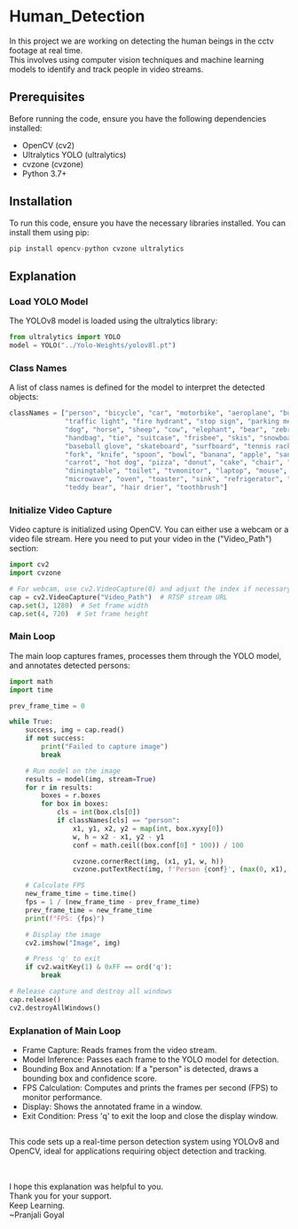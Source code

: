 # Human_Detection


In this project we are working on detecting the human beings in the cctv footage at real time.</br>
This involves using computer vision techniques and machine learning models to identify and track people in video streams.


## Prerequisites
Before running the code, ensure you have the following dependencies installed:

- OpenCV (cv2)
- Ultralytics YOLO (ultralytics)
- cvzone (cvzone)
- Python 3.7+


## Installation
To run this code, ensure you have the necessary libraries installed. You can install them using pip:

```python
pip install opencv-python cvzone ultralytics
```


## Explanation

### Load YOLO Model
The YOLOv8 model is loaded using the ultralytics library:

```python
from ultralytics import YOLO
model = YOLO("../Yolo-Weights/yolov8l.pt")
```

### Class Names
A list of class names is defined for the model to interpret the detected objects:

```python
classNames = ["person", "bicycle", "car", "motorbike", "aeroplane", "bus", "train", "truck", "boat",
              "traffic light", "fire hydrant", "stop sign", "parking meter", "bench", "bird", "cat",
              "dog", "horse", "sheep", "cow", "elephant", "bear", "zebra", "giraffe", "backpack", "umbrella",
              "handbag", "tie", "suitcase", "frisbee", "skis", "snowboard", "sports ball", "kite", "baseball bat",
              "baseball glove", "skateboard", "surfboard", "tennis racket", "bottle", "wine glass", "cup",
              "fork", "knife", "spoon", "bowl", "banana", "apple", "sandwich", "orange", "broccoli",
              "carrot", "hot dog", "pizza", "donut", "cake", "chair", "sofa", "pottedplant", "bed",
              "diningtable", "toilet", "tvmonitor", "laptop", "mouse", "remote", "keyboard", "cell phone",
              "microwave", "oven", "toaster", "sink", "refrigerator", "book", "clock", "vase", "scissors",
              "teddy bear", "hair drier", "toothbrush"]

```

### Initialize Video Capture
Video capture is initialized using OpenCV. You can either use a webcam or a video file stream. Here you need to put your video in the ("Video_Path") section:

```python
import cv2
import cvzone

# For webcam, use cv2.VideoCapture(0) and adjust the index if necessary
cap = cv2.VideoCapture("Video_Path")  # RTSP stream URL
cap.set(3, 1280)  # Set frame width
cap.set(4, 720)  # Set frame height
```

### Main Loop
The main loop captures frames, processes them through the YOLO model, and annotates detected persons:
```python
import math
import time

prev_frame_time = 0

while True:
    success, img = cap.read()
    if not success:
        print("Failed to capture image")
        break

    # Run model on the image
    results = model(img, stream=True)
    for r in results:
        boxes = r.boxes
        for box in boxes:
            cls = int(box.cls[0])
            if classNames[cls] == "person":
                x1, y1, x2, y2 = map(int, box.xyxy[0])
                w, h = x2 - x1, y2 - y1
                conf = math.ceil((box.conf[0] * 100)) / 100

                cvzone.cornerRect(img, (x1, y1, w, h))
                cvzone.putTextRect(img, f'Person {conf}', (max(0, x1), max(1, y1)), scale=1, thickness=1)

    # Calculate FPS
    new_frame_time = time.time()
    fps = 1 / (new_frame_time - prev_frame_time)
    prev_frame_time = new_frame_time
    print(f"FPS: {fps}")

    # Display the image
    cv2.imshow("Image", img)

    # Press 'q' to exit
    if cv2.waitKey(1) & 0xFF == ord('q'):
        break

# Release capture and destroy all windows
cap.release()
cv2.destroyAllWindows()
```

### Explanation of Main Loop
- Frame Capture: Reads frames from the video stream.
- Model Inference: Passes each frame to the YOLO model for detection.
- Bounding Box and Annotation: If a "person" is detected, draws a bounding box and confidence score.
- FPS Calculation: Computes and prints the frames per second (FPS) to monitor performance.
- Display: Shows the annotated frame in a window.
- Exit Condition: Press 'q' to exit the loop and close the display window.

##

This code sets up a real-time person detection system using YOLOv8 and OpenCV, ideal for applications requiring object detection and tracking.

##
<br>I hope this explanation was helpful to you.</br>
Thank you for your support.</br>
Keep Learning.</br>
~Pranjali Goyal</br>
